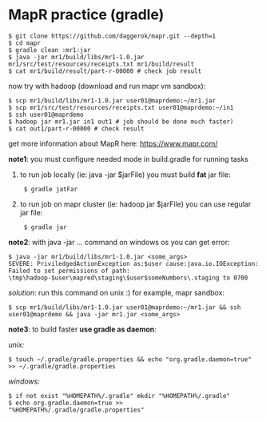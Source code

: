 MapR practice (gradle)
======================
    $ git clone https://github.com/daggerok/mapr.git --depth=1
    $ cd mapr
    $ gradle clean :mr1:jar
    $ java -jar mr1/build/libs/mr1-1.0.jar mr1/src/test/resources/receipts.txt mr1/build/result
    $ cat mr1/build/result/part-r-00000 # check job result
    
now try with hadoop (download and run mapr vm sandbox):

    $ scp mr1/build/libs/mr1-1.0.jar user01@maprdemo:~/mr1.jar
    $ scp mr1/src/test/resources/receipts.txt user01@maprdemo:~/in1
    $ ssh user01@maprdemo
    $ hadoop jar mr1.jar in1 out1 # job should be done much faster)
    $ cat out1/part-r-00000 # check result

get more information about MapR here: https://www.mapr.com/

**note1**: you must configure needed mode in build.gradle for running tasks

1. to run job locally (ie: java -jar $jarFile) you must build **fat** jar file:

        $ gradle jatFar

2. to run job on mapr cluster (ie: hadoop jar $jarFile) you can use regular jar file:

        $ gradle jar
    
**note2**: with java -jar ... command on windows os you can get error:

    $ java -jar mr1/build/libs/mr1-1.0.jar <some_args>
    SEVERE: PriviledgedActionException as:$user cause:java.io.IOException: 
    Failed to set permissions of path: \tmp\hadoop-$user\mapred\staging\$user$someNumbers\.staging to 0700

*solution*: run this command on unix :) for example, mapr sandbox:
    
    $ scp mr1/build/libs/mr1-1.0.jar user01@maprdemo:~/mr1.jar && ssh user01@maprdemo && java -jar mr1.jar <some_args>

**note3**: to build faster **use gradle as daemon**:

*unix:*

    $ touch ~/.gradle/gradle.properties && echo "org.gradle.daemon=true" >> ~/.gradle/gradle.properties

*windows:*

    $ if not exist "%HOMEPATH%/.gradle" mkdir "%HOMEPATH%/.gradle"
    $ echo org.gradle.daemon=true >> "%HOMEPATH%/.gradle/gradle.properties"
